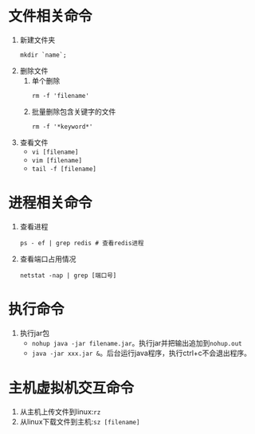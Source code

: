 

# 文件相关命令
1. 新建文件夹
    ```shell
    mkdir `name`;
    ```
2. 删除文件
   1. 单个删除
        ```shell
        rm -f 'filename'
        ```
   2. 批量删除包含关键字的文件
        ```shell
        rm -f '*keyword*'
        ```
3. 查看文件
   - `vi [filename]`
   - `vim [filename]`
   - `tail -f [filename]`


# 进程相关命令
1. 查看进程
    ```shell
    ps - ef | grep redis # 查看redis进程
    ```
2. 查看端口占用情况
    ```shell
    netstat -nap | grep [端口号]
    ```

# 执行命令
1. 执行jar包
    - `nohup java -jar filename.jar`。执行jar并把输出追加到`nohup.out`
    - `java -jar xxx.jar &`。后台运行java程序，执行ctrl+c不会退出程序。


# 主机虚拟机交互命令
1. 从主机上传文件到linux:`rz`
2. 从linux下载文件到主机:`sz [filename]`